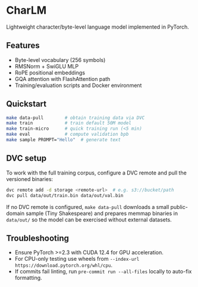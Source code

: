 # CharLM

Lightweight character/byte-level language model implemented in PyTorch.

## Features

- Byte-level vocabulary (256 symbols)
- RMSNorm + SwiGLU MLP
- RoPE positional embeddings
- GQA attention with FlashAttention path
- Training/evaluation scripts and Docker environment

## Quickstart

```bash
make data-pull        # obtain training data via DVC
make train            # train default 50M model
make train-micro      # quick training run (<5 min)
make eval             # compute validation bpb
make sample PROMPT="Hello"  # generate text
```

## DVC setup

To work with the full training corpus, configure a DVC remote and pull the
versioned binaries:

```bash
dvc remote add -d storage <remote-url>  # e.g. s3://bucket/path
dvc pull data/out/train.bin data/out/val.bin
```

If no DVC remote is configured, `make data-pull` downloads a small
public-domain sample (Tiny Shakespeare) and prepares memmap binaries in
`data/out/` so the model can be exercised without external datasets.

## Troubleshooting

- Ensure PyTorch \>=2.3 with CUDA 12.4 for GPU acceleration.
- For CPU-only testing use wheels from `--index-url https://download.pytorch.org/whl/cpu`.
- If commits fail linting, run `pre-commit run --all-files` locally to auto-fix formatting.
